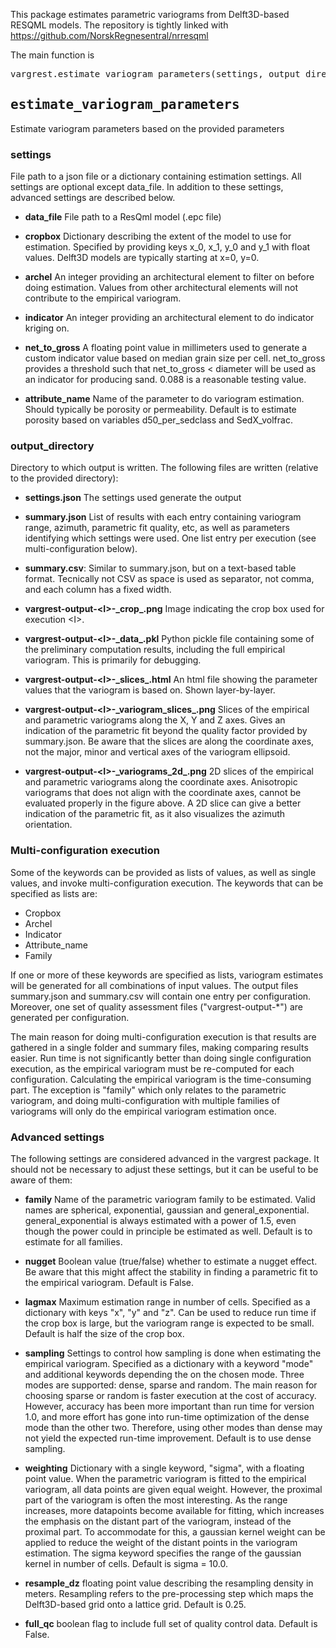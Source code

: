 This package estimates parametric variograms from Delft3D-based RESQML models. The repository is tightly linked with https://github.com/NorskRegnesentral/nrresqml 

The main function is
<pre>
vargrest.estimate_variogram_parameters(settings, output_directory)
</pre>

## <tt>estimate_variogram_parameters</tt>

Estimate variogram parameters based on the provided parameters

### settings
File path to a json file or a dictionary containing estimation settings. All settings are optional except
data_file. In addition to these settings, advanced settings are described below.

- **data_file** File path to a ResQml model (.epc file)

- **cropbox** Dictionary describing the extent of the model to use for estimation. Specified by providing keys x_0,
x_1, y_0 and y_1 with float values. Delft3D models are typically starting at x=0, y=0.

- **archel** An integer providing an architectural element to filter on before doing estimation. Values from other
architectural elements will not contribute to the empirical variogram.

- **indicator** An integer providing an architectural element to do indicator kriging on.

- **net_to_gross** A floating point value in millimeters used to generate a custom indicator value based on median
grain size per cell. net_to_gross provides a threshold such that net_to_gross < diameter will be used as an
indicator for producing sand. 0.088 is a reasonable testing value.

- **attribute_name** Name of the parameter to do variogram estimation. Should typically be porosity or permeability.
Default is to estimate porosity based on variables d50_per_sedclass and SedX_volfrac.

### output_directory
Directory to which output is written. The following files are written (relative to the provided directory):

- **settings.json** The settings used generate the output

- **summary.json** List of results with each entry containing variogram range, azimuth, parametric fit quality, etc,
as well as parameters identifying which settings were used. One list entry per execution (see multi-configuration
below).

- **summary.csv**: Similar to summary.json, but on a text-based table format. Tecnically not CSV as space is used as
separator, not comma, and each column has a fixed width.

- **vargrest-output-&lt;I&gt;-\_crop\_.png** Image indicating the crop box used for execution &lt;I&gt;.

- **vargrest-output-&lt;I&gt;-\_data\_.pkl** Python pickle file containing some of the preliminary computation
results, including the full empirical variogram. This is primarily for debugging.

- **vargrest-output-&lt;I&gt;-\_slices\_.html** An html file showing the parameter values that the variogram is
based on. Shown layer-by-layer.

- **vargrest-output-&lt;I&gt;-\_variogram\_slices\_.png** Slices of the empirical and parametric variograms along
the X, Y and Z axes. Gives an indication of the parametric fit beyond the quality factor provided by summary.json.
Be aware that the slices are along the coordinate axes, not the major, minor and vertical axes of the variogram
ellipsoid.

- **vargrest-output-&lt;I&gt;-\_variograms\_2d\_.png** 2D slices of the empirical and parametric variograms along
the coordinate axes. Anisotropic variograms that does not align with the coordinate axes, cannot be evaluated
properly in the figure above. A 2D slice can give a better indication of the parametric fit, as it also visualizes
the azimuth orientation.

### Multi-configuration execution
Some of the keywords can be provided as lists of values, as well as single values, and invoke multi-configuration
execution. The keywords that can be specified as lists are:
- Cropbox
- Archel
- Indicator
- Attribute_name
- Family

If one or more of these keywords are specified as lists, variogram estimates will be generated for all combinations
of input values. The output files summary.json and summary.csv will contain one entry per configuration. Moreover,
one set of quality assessment files ("vargrest-output-*") are generated per configuration.

The main reason for doing multi-configuration execution is that results are gathered in a single folder and summary
files, making comparing results easier. Run time is not significantly better than doing single configuration
execution, as the empirical variogram must be re-computed for each configuration. Calculating the empirical
variogram is the time-consuming part. The exception is "family" which only relates to the parametric variogram, and
doing multi-configuration with multiple families of variograms will only do the empirical variogram estimation once.

### Advanced settings
The following settings are considered advanced in the vargrest package. It should not be necessary to adjust these
settings, but it can be useful to be aware of them:

- **family** Name of the parametric variogram family to be estimated. Valid names are spherical, exponential,
gaussian and general\_exponential. general\_exponential is always estimated with a power of 1.5, even though the
power could in principle be estimated as well. Default is to estimate for all families.

- **nugget** Boolean value (true/false) whether to estimate a nugget effect. Be aware that this might affect the
stability in finding a parametric fit to the empirical variogram. Default is False.

- **lagmax** Maximum estimation range in number of cells. Specified as a dictionary with keys "x", "y" and "z". Can
be used to reduce run time if the crop box is large, but the variogram range is expected to be small. Default is
half the size of the crop box.

- **sampling** Settings to control how sampling is done when estimating the empirical variogram. Specified as a
dictionary with a keyword "mode" and additional keywords depending the on the chosen mode. Three modes are
supported: dense, sparse and random. The main reason for choosing sparse or random is faster execution at the cost
of accuracy. However, accuracy has been more important than run time for version 1.0, and more effort has gone into
run-time optimization of the dense mode than the other two. Therefore, using other modes than dense may not yield
the expected run-time improvement. Default is to use dense sampling.

- **weighting** Dictionary with a single keyword, "sigma", with a floating point value. When the parametric
variogram is fitted to the empirical variogram, all data points are given equal weight. However, the proximal part
of the variogram is often the most interesting. As the range increases, more datapoints become available for
fitting, which increases the emphasis on the distant part of the variogram, instead of the proximal part. To
accommodate for this, a gaussian kernel weight can be applied to reduce the weight of the distant points in the
variogram estimation. The sigma keyword specifies the range of the gaussian kernel in number of cells. Default is
sigma = 10.0.

- **resample_dz** floating point value describing the resampling density in meters. Resampling refers to the
pre-processing step which maps the Delft3D-based grid onto a lattice grid. Default is 0.25.

- **full_qc** boolean flag to include full set of quality control data. Default is False.
